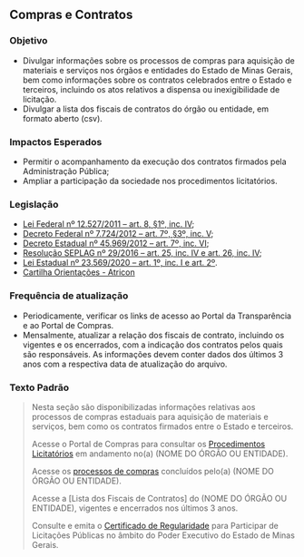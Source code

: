 ## Compras e Contratos

###	Objetivo
-	Divulgar informações sobre os processos de compras para aquisição de materiais e serviços nos órgãos e entidades do Estado de Minas Gerais, bem como informações sobre os contratos celebrados entre o Estado e terceiros, incluindo os atos relativos a dispensa ou inexigibilidade de licitação.
-	Divulgar a lista dos fiscais de contratos do órgão ou entidade, em formato aberto (csv).

###	Impactos Esperados
-	Permitir o acompanhamento da execução dos contratos firmados pela Administração Pública;
-	Ampliar a participação da sociedade nos procedimentos licitatórios.

###	Legislação
-	[Lei Federal nº 12.527/2011 – art. 8, §1º, inc. IV](http://www.planalto.gov.br/ccivil_03/_ato2011-2014/2011/lei/l12527.htm#art8);
-	[Decreto Federal nº 7.724/2012 – art. 7º, §3º, inc. V](http://www.planalto.gov.br/ccivil_03/_ato2011-2014/2012/decreto/d7724.htm#art7);
-	[Decreto Estadual nº 45.969/2012 – art. 7º, inc. VI](https://www.almg.gov.br/consulte/legislacao/completa/completa.html?tipo=DEC&num=45969&ano=2012);
-	[Resolução SEPLAG nº 29/2016 – art. 25, inc. IV e art. 26, inc. IV](http://www.planejamento.mg.gov.br/sites/default/files/documentos/resolucao_sitios_seplag_29_de_05_07_2016_1.pdf);
-	[Lei Estadual nº 23.569/2020 – art. 1º, inc. I e art. 2º](https://www.almg.gov.br/consulte/legislacao/completa/completa.html?tipo=LEI&num=23569&comp=&ano=2020).
-	[Cartilha Orientações - Atricon](https://docs.google.com/document/d/1lFyzEkznb9QzhsQEvy5p027VtfoLihGq/edit)

###	Frequência de atualização
- Periodicamente, verificar os links de acesso ao Portal da Transparência e ao Portal de Compras.
- Mensalmente, atualizar a relação dos fiscais de contrato, incluindo os vigentes e os encerrados, com a indicação dos contratos pelos quais são responsáveis. As informações devem conter dados dos últimos 3 anos com a respectiva data de atualização do arquivo.

###	Texto Padrão

> Nesta seção são disponibilizadas informações relativas aos processos de compras estaduais para aquisição de materiais e serviços, bem como os contratos firmados entre o Estado e terceiros.
> 
> Acesse o Portal de Compras para consultar os [Procedimentos Licitatórios](http://compras.mg.gov.br/) em andamento no(a) (NOME DO ÓRGÃO OU ENTIDADE).
> 
> Acesse os [processos de compras](http://www.transparencia.mg.gov.br/compras-e-patrimonio/compras-e-contratos) concluídos pelo(a) (NOME DO ÓRGÃO OU ENTIDADE).
> 
> Acesse a [Lista dos Fiscais de Contratos] do (NOME DO ÓRGÃO OU ENTIDADE), vigentes e encerrados nos últimos 3 anos.
> 
> Consulte e emita o [Certificado de Regularidade]( https://www.cagef.mg.gov.br/fornecedor-web/br/gov/prodemge/seplag/fornecedor/publico/index.zul) para Participar de Licitações Públicas no âmbito do Poder Executivo do Estado de Minas Gerais.

